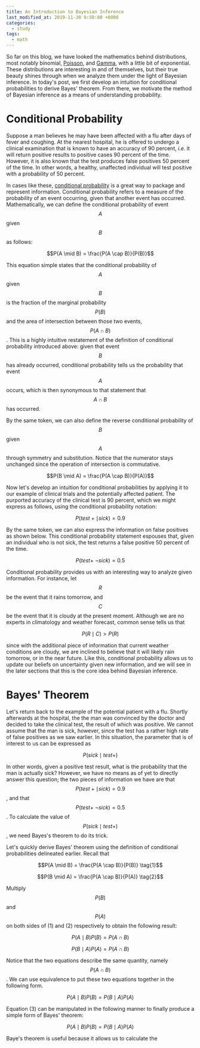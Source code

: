 ```yaml
---
title: An Introduction to Bayesian Inference
last_modified_at: 2019-11-30 9:50:00 +0000
categories:
  - study
tags:
  - math
---
```


So far on this blog, we have looked the mathematics behind distributions, most notably binomial, [Poisson], and [Gamma], with a little bit of exponential. These distributions are interesting in and of themselves, but their true beauty shines through when we analyze them under the light of Bayesian inference. In today's post, we first develop an intuition for conditional probabilities to derive Bayes' theorem. From there, we  motivate the method of Bayesian inference as a means of understanding probability. 

# Conditional Probability

Suppose a man believes he may have been affected with a flu after days of fever and coughing. At the nearest hospital, he is offered to undergo a clinical examination that is known to have an accuracy of 90 percent, *i.e.* it will return positive results to positive cases 90 percent of the time. However, it is also known that the test produces false positives 50 percent of the time. In other words, a healthy, unaffected individual will test positive with a probability of 50 percent. 

<script type="text/javascript" async
  src="https://cdn.mathjax.org/mathjax/latest/MathJax.js?config=TeX-MML-AM_CHTML">
</script>

In cases like these, [conditional probability] is a great way to package and represent information. Conditional probability refers to a measure of the probability of an event occurring, given that another event has occurred. Mathematically, we can define the conditional probability of event $$A$$ given $$B$$ as follows:

$$P(A \mid B) = \frac{P(A \cap B)}{P(B)}$$

This equation simple states that the conditional probability of $$A$$ given $$B$$ is the fraction of the marginal probability $$P(B)$$ and the area of intersection between those two events, $$P(A \cap B)$$. This is a highly intuitive restatement of the definition of conditional probability introduced above: given that event $$B$$ has already occurred, conditional probability tells us the probability that event $$A$$ occurs, which is then synonymous to that statement that $$A \cap B$$ has occurred. 

By the same token, we can also define the reverse conditional probability of $$B$$ given $$A$$ through symmetry and substitution. Notice that the numerator stays unchanged since the operation of intersection is commutative. 

$$P(B \mid A) = \frac{P(A \cap B)}{P(A)}$$

Now let's develop an intuition for conditional probabilities by applying it to our example of clinical trials and the potentially affected patient. The purported accuracy of the clinical test is 90 percent, which we might express as follows, using the conditional probability notation:

$$P(test + \mid sick) = 0.9$$

By the same token, we can also express the information on false positives as shown below. This conditional probability statement espouses that, given an individual who is not sick, the test returns a false positive 50 percent of the time. 

$$P(test + \ ¬ sick) = 0.5$$

Conditional probability provides us with an interesting way to analyze given information. For instance, let $$R$$ be the event that it rains tomorrow, and $$C$$ be the event that it is cloudy at the present moment. Although we are no experts in climatology and weather forecast, common sense tells us that 

$$P(R \mid C) > P(R)$$

since with the additional piece of information that current weather conditions are cloudy, we are inclined to believe that it will likely rain tomorrow, or in the near future. Like this, conditional probability allows us to update our beliefs on uncertainty given new information, and we will see in the later sections that this is the core idea behind Bayesian inference. 

# Bayes' Theorem

Let's return back to the example of the potential patient with a flu. Shortly afterwards at the hospital, the the man was convinced by the doctor and decided to take the clinical test, the result of which was positive. We cannot assume that the man is sick, however, since the test has a rather high rate of false positives as we saw earlier. In this situation, the parameter that is of interest to us can be expressed as

$$P(sick \mid test +)$$

In other words, given a positive test result, what is the probability that the man is actually sick? However, we have no means as of yet to directly answer this question; the two pieces of information we have are that $$P(test + \mid sick) = 0.9$$, and that $$P(test + \ ¬ sick) = 0.5$$. To calculate the value of $$P(sick \mid test +)$$, we need Bayes's theorem to do its trick. 

Let's quickly derive Bayes' theorem using the definition of conditional probabilities delineated earlier. Recall that

$$P(A \mid B) = \frac{P(A \cap B)}{P(B)} \tag{1}$$

$$P(B \mid A) = \frac{P(A \cap B)}{P(A)} \tag{2}$$

Multiply $$P(B)$$ and $$P(A)$$ on both sides of (1) and (2) respectively to obtain the following result:

$$P(A \mid B) P(B) = P(A \cap B)$$

$$P(B \mid A) P(A) = P(A \cap B)$$

Notice that the two equations describe the same quantity, namely $$P(A \cap B)$$. We can use equivalence to put these two equations together in the following form. 

$$P(A \mid B) P(B) = P(B \mid A) P(A) \tag{3}$$

Equation (3) can be manipulated in the following manner to finally produce a simple form of Bayes' theorem:

$$P(A \mid B) P(B) = P(B \mid A) P(A) \tag{3}$$

Baye's theorem is useful because it allows us to calculate the 





[Poisson]: https://jaketae.github.io/study/poisson/
[Gamma]: https://jaketae.github.io/study/gamma/
[conditional probability]: https://en.wikipedia.org/wiki/Conditional_probability



